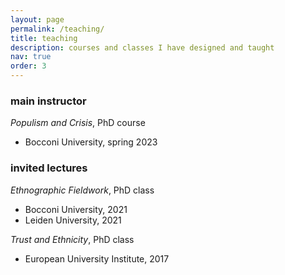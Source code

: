 ```yaml
---
layout: page
permalink: /teaching/
title: teaching
description: courses and classes I have designed and taught
nav: true
order: 3
---
```


### main instructor

*Populism and Crisis*, PhD course
- Bocconi University, spring 2023

### invited lectures

*Ethnographic Fieldwork*, PhD class
- Bocconi University, 2021
- Leiden University, 2021

*Trust and Ethnicity*, PhD class
- European University Institute, 2017

